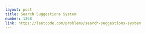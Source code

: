 ```yaml
---
layout: post
title: Search Suggestions System
number: 1268
link: https://leetcode.com/problems/search-suggestions-system
---
```


